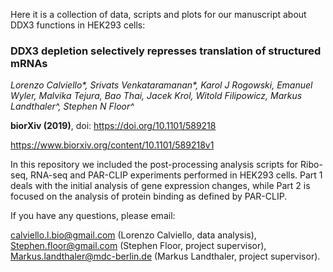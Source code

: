 
Here it is a collection of data, scripts and plots for our manuscript about DDX3 functions in HEK293 cells:

### DDX3 depletion selectively represses translation of structured mRNAs ###

*Lorenzo Calviello\*, Srivats Venkataramanan\*, Karol J Rogowski, Emanuel Wyler, Malvika Tejura, Bao Thai, Jacek Krol, Witold Filipowicz, Markus Landthaler^, Stephen N Floor^*

**biorXiv (2019)**, doi: https://doi.org/10.1101/589218

https://www.biorxiv.org/content/10.1101/589218v1


In this repository we included the post-processing analysis scripts for Ribo-seq, RNA-seq and PAR-CLIP experiments performed in HEK293 cells.
Part 1 deals with the initial analysis of gene expression changes, while Part 2 is focused on the analysis of protein binding as defined by PAR-CLIP.

If you have any questions, please email:

calviello.l.bio@gmail.com (Lorenzo Calviello, data analysis),
Stephen.floor@gmail.com (Stephen Floor, project supervisor),
Markus.landthaler@mdc-berlin.de (Markus Landthaler, project supervisor).
